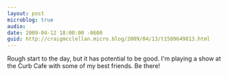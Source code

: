 ```yaml
---
layout: post
microblog: true
audio: 
date: 2009-04-12 18:00:00 -0600
guid: http://craigmcclellan.micro.blog/2009/04/13/t1509649813.html
---
```

Rough start to the day, but it has potential to be good.  I'm playing a show at the Curb Cafe with some of my best friends.  Be there!
